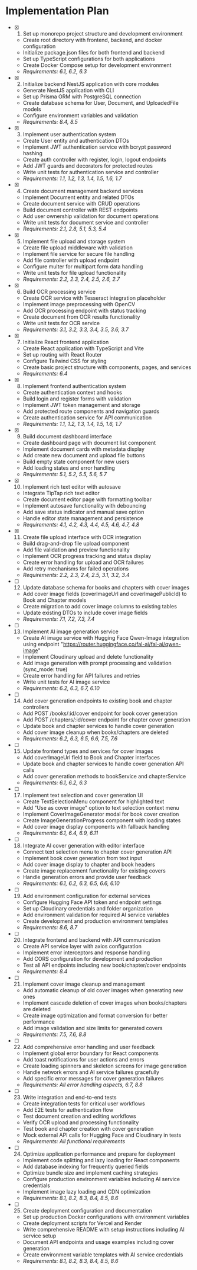# Implementation Plan

- [x] 1. Set up monorepo project structure and development environment
  - Create root directory with frontend, backend, and docker configuration
  - Initialize package.json files for both frontend and backend
  - Set up TypeScript configurations for both applications
  - Create Docker Compose setup for development environment
  - _Requirements: 6.1, 6.2, 6.3_

- [x] 2. Initialize backend NestJS application with core modules
  - Generate NestJS application with CLI
  - Set up Prisma ORM with PostgreSQL connection
  - Create database schema for User, Document, and UploadedFile models
  - Configure environment variables and validation
  - _Requirements: 8.4, 8.5_

- [x] 3. Implement user authentication system
  - Create User entity and authentication DTOs
  - Implement JWT authentication service with bcrypt password hashing
  - Create auth controller with register, login, logout endpoints
  - Add JWT guards and decorators for protected routes
  - Write unit tests for authentication service and controller
  - _Requirements: 1.1, 1.2, 1.3, 1.4, 1.5, 1.6, 1.7_

- [x] 4. Create document management backend services
  - Implement Document entity and related DTOs
  - Create document service with CRUD operations
  - Build document controller with REST endpoints
  - Add user ownership validation for document operations
  - Write unit tests for document service and controller
  - _Requirements: 2.1, 2.8, 5.1, 5.3, 5.4_

- [x] 5. Implement file upload and storage system
  - Create file upload middleware with validation
  - Implement file service for secure file handling
  - Add file controller with upload endpoint
  - Configure multer for multipart form data handling
  - Write unit tests for file upload functionality
  - _Requirements: 2.2, 2.3, 2.4, 2.5, 2.6, 2.7_

- [x] 6. Build OCR processing service
  - Create OCR service with Tesseract integration placeholder
  - Implement image preprocessing with OpenCV
  - Add OCR processing endpoint with status tracking
  - Create document from OCR results functionality
  - Write unit tests for OCR service
  - _Requirements: 3.1, 3.2, 3.3, 3.4, 3.5, 3.6, 3.7_

- [x] 7. Initialize React frontend application
  - Create React application with TypeScript and Vite
  - Set up routing with React Router
  - Configure Tailwind CSS for styling
  - Create basic project structure with components, pages, and services
  - _Requirements: 6.4_

- [x] 8. Implement frontend authentication system
  - Create authentication context and hooks
  - Build login and register forms with validation
  - Implement JWT token management and storage
  - Add protected route components and navigation guards
  - Create authentication service for API communication
  - _Requirements: 1.1, 1.2, 1.3, 1.4, 1.5, 1.6, 1.7_

- [x] 9. Build document dashboard interface
  - Create dashboard page with document list component
  - Implement document cards with metadata display
  - Add create new document and upload file buttons
  - Build empty state component for new users
  - Add loading states and error handling
  - _Requirements: 5.1, 5.2, 5.5, 5.6, 5.7_

- [x] 10. Implement rich text editor with autosave
  - Integrate TipTap rich text editor
  - Create document editor page with formatting toolbar
  - Implement autosave functionality with debouncing
  - Add save status indicator and manual save option
  - Handle editor state management and persistence
  - _Requirements: 4.1, 4.2, 4.3, 4.4, 4.5, 4.6, 4.7, 4.8_

- [x] 11. Create file upload interface with OCR integration
  - Build drag-and-drop file upload component
  - Add file validation and preview functionality
  - Implement OCR progress tracking and status display
  - Create error handling for upload and OCR failures
  - Add retry mechanisms for failed operations
  - _Requirements: 2.2, 2.3, 2.4, 2.5, 3.1, 3.2, 3.4_

- [ ] 12. Update database schema for books and chapters with cover images
  - Add cover image fields (coverImageUrl and coverImagePublicId) to Book and Chapter models
  - Create migration to add cover image columns to existing tables
  - Update existing DTOs to include cover image fields
  - _Requirements: 7.1, 7.2, 7.3, 7.4_

- [ ] 13. Implement AI image generation service
  - Create AI image service with Hugging Face Qwen-Image integration using endpoint "https://router.huggingface.co/fal-ai/fal-ai/qwen-image"
  - Implement Cloudinary upload and delete functionality
  - Add image generation with prompt processing and validation (sync_mode: true)
  - Create error handling for API failures and retries
  - Write unit tests for AI image service
  - _Requirements: 6.2, 6.3, 6.7, 6.10_

- [ ] 14. Add cover generation endpoints to existing book and chapter controllers
  - Add POST /books/:id/cover endpoint for book cover generation
  - Add POST /chapters/:id/cover endpoint for chapter cover generation
  - Update book and chapter services to handle cover generation
  - Add cover image cleanup when books/chapters are deleted
  - _Requirements: 6.2, 6.3, 6.5, 6.6, 7.5, 7.6_

- [ ] 15. Update frontend types and services for cover images
  - Add coverImageUrl field to Book and Chapter interfaces
  - Update book and chapter services to handle cover generation API calls
  - Add cover generation methods to bookService and chapterService
  - _Requirements: 6.1, 6.2, 6.3_

- [ ] 17. Implement text selection and cover generation UI
  - Create TextSelectionMenu component for highlighted text
  - Add "Use as cover image" option to text selection context menu
  - Implement CoverImageGenerator modal for book cover creation
  - Create ImageGenerationProgress component with loading states
  - Add cover image display components with fallback handling
  - _Requirements: 6.1, 6.4, 6.9, 6.11_

- [ ] 18. Integrate AI cover generation with editor interface
  - Connect text selection menu to chapter cover generation API
  - Implement book cover generation from text input
  - Add cover image display to chapter and book headers
  - Create image replacement functionality for existing covers
  - Handle generation errors and provide user feedback
  - _Requirements: 6.1, 6.2, 6.3, 6.5, 6.6, 6.10_

- [ ] 19. Add environment configuration for external services
  - Configure Hugging Face API token and endpoint settings
  - Set up Cloudinary credentials and folder organization
  - Add environment validation for required AI service variables
  - Create development and production environment templates
  - _Requirements: 8.6, 8.7_

- [ ] 20. Integrate frontend and backend with API communication
  - Create API service layer with axios configuration
  - Implement error interceptors and response handling
  - Add CORS configuration for development and production
  - Test all API endpoints including new book/chapter/cover endpoints
  - _Requirements: 8.4_

- [ ] 21. Implement cover image cleanup and management
  - Add automatic cleanup of old cover images when generating new ones
  - Implement cascade deletion of cover images when books/chapters are deleted
  - Create image optimization and format conversion for better performance
  - Add image validation and size limits for generated covers
  - _Requirements: 7.5, 7.6, 8.8_

- [ ] 22. Add comprehensive error handling and user feedback
  - Implement global error boundary for React components
  - Add toast notifications for user actions and errors
  - Create loading spinners and skeleton screens for image generation
  - Handle network errors and AI service failures gracefully
  - Add specific error messages for cover generation failures
  - _Requirements: All error handling aspects, 6.7, 8.8_

- [ ] 23. Write integration and end-to-end tests
  - Create integration tests for critical user workflows
  - Add E2E tests for authentication flow
  - Test document creation and editing workflows
  - Verify OCR upload and processing functionality
  - Test book and chapter creation with cover generation
  - Mock external API calls for Hugging Face and Cloudinary in tests
  - _Requirements: All functional requirements_

- [ ] 24. Optimize application performance and prepare for deployment
  - Implement code splitting and lazy loading for React components
  - Add database indexing for frequently queried fields
  - Optimize bundle size and implement caching strategies
  - Configure production environment variables including AI service credentials
  - Implement image lazy loading and CDN optimization
  - _Requirements: 8.1, 8.2, 8.3, 8.4, 8.5, 8.6_

- [ ] 25. Create deployment configuration and documentation
  - Set up production Docker configurations with environment variables
  - Create deployment scripts for Vercel and Render
  - Write comprehensive README with setup instructions including AI service setup
  - Document API endpoints and usage examples including cover generation
  - Create environment variable templates with AI service credentials
  - _Requirements: 8.1, 8.2, 8.3, 8.4, 8.5, 8.6_